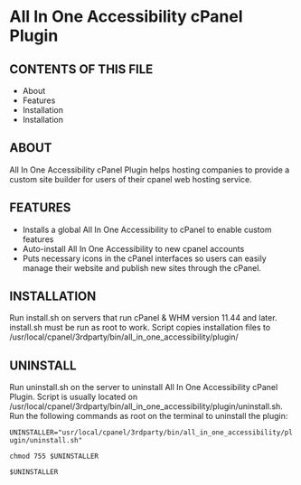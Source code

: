 # All In One Accessibility cPanel Plugin

CONTENTS OF THIS FILE
---------------------

 * About
 * Features
 * Installation
 * Installation

ABOUT
------------
All In One Accessibility cPanel Plugin helps hosting companies to provide a custom site builder for users of their cpanel web hosting service.

FEATURES
---------------------
* Installs a global All In One Accessibility to cPanel to enable custom features
* Auto-install All In One Accessibility to new cpanel accounts
* Puts necessary icons in the cPanel interfaces so users can easily manage their website and publish new sites through the cPanel.

INSTALLATION
---------------------
Run install.sh on servers that run cPanel & WHM version 11.44 and later. install.sh must be run as root to work. Script copies installation files to /usr/local/cpanel/3rdparty/bin/all_in_one_accessibility/plugin/

UNINSTALL
---------------------
Run uninstall.sh on the server to uninstall All In One Accessibility cPanel Plugin. Script is usually located on /usr/local/cpanel/3rdparty/bin/all_in_one_accessibility/plugin/uninstall.sh. Run the following commands as root on the terminal to uninstall the plugin:

`UNINSTALLER="usr/local/cpanel/3rdparty/bin/all_in_one_accessibility/plugin/uninstall.sh"`

`chmod 755 $UNINSTALLER`

`$UNINSTALLER`